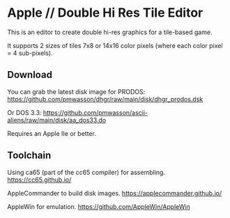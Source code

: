 # Apple // Double Hi Res Tile Editor

This is an editor to create double hi-res graphics for a tile-based game.

It supports 2 sizes of tiles 7x8 or 14x16 color pixels (where each color pixel = 4 sub-pixels).

## Download
You can grab the latest disk image for PRODOS: https://github.com/pmwasson/dhgr/raw/main/disk/dhgr_prodos.dsk

Or DOS 3.3: https://github.com/pmwasson/ascii-aliens/raw/main/disk/aa_dos33.do

Requires an Apple IIe or better.

## Toolchain
Using ca65 (part of the cc65 compiler) for assembling. https://cc65.github.io/

AppleCommander to build disk images. https://applecommander.github.io/

AppleWin for emulation. https://github.com/AppleWin/AppleWin
